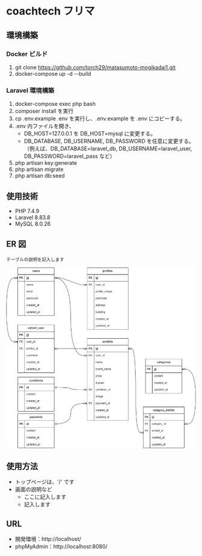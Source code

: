 # coachtech フリマ

## 環境構築

### Docker ビルド

1. git clone https://github.com/torch29/matasumoto-mogikadai1.git
2. docker-compose up -d --build

### Laravel 環境構築

1. docker-compose exec php bash
2. composer install を実行
3. cp .env.example .env を実行し、.env.example を .env にコピーする。
4. .env 内ファイルを開き、
   - DB_HOST=127.0.0.1 を DB_HOST=mysql に変更する。
   - DB_DATABASE, DB_USERNAME, DB_PASSWORD を任意に変更する。
     （例えば、DB_DATABASE=laravel_db, DB_USERNAME=laravel_user, DB_PASSWORD=laravel_pass など）
5. php artisan key:generate
6. php artisan migrate
7. php artisan db:seed

## 使用技術

- PHP 7.4.9
- Laravel 8.83.8
- MySQL 8.0.26

## ER 図

```
テーブルの説明を記入します
```

![ER図](ER.drawio.png)

## 使用方法

- トップページは、'/' です
- 画面の説明など
  - ここに記入します
  - 記入します

## URL

- 開発環境：http://localhost/
- phpMyAdmin：http://localhost:8080/
